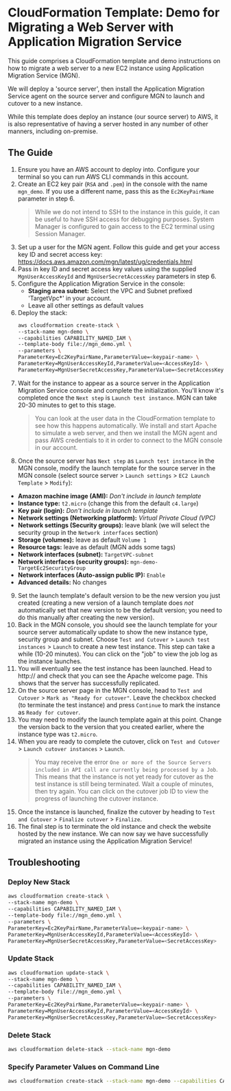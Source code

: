 # CloudFormation Template: Demo for Migrating a Web Server with Application Migration Service
This guide comprises a CloudFormation template and demo instructions on how to migrate a web server to a new EC2 instance using Application Migration Service (MGN).

We will deploy a 'source server', then install the Application Migration Service agent on the source server and configure MGN to launch and cutover to a new instance.

While this template does deploy an instance (our source server) to AWS, it is also representative of having a server hosted in any number of other manners, including on-premise.

## The Guide
1. Ensure you have an AWS account to deploy into. Configure your terminal so you can run AWS CLI commands in this account.
2. Create an EC2 key pair (`RSA` and `.pem`) in the console with the name `mgn_demo`. If you use a different name, pass this as the `Ec2KeyPairName` parameter in step 6.
   > While we do not intend to SSH to the instance in this guide, it can be useful to have SSH access for debugging purposes. System Manager is configured to gain access to the EC2 terminal using Session Manager.
3. Set up a user for the MGN agent. Follow this guide and get your access key ID and secret access key: https://docs.aws.amazon.com/mgn/latest/ug/credentials.html
4. Pass in key ID and secret access key values using the supplied  `MgnUserAccessKeyId` and `MgnUserSecretAccessKey` parameters in step 6.
5. Configure the Application Migration Service in the console:
   * **Staging area subnet:** Select the VPC and Subnet prefixed 'TargetVpc*' in your account.
   * Leave all other settings as default values
6. Deploy the stack:
   ```bash
   aws cloudformation create-stack \
   --stack-name mgn-demo \
   --capabilities CAPABILITY_NAMED_IAM \
   --template-body file://mgn_demo.yml \
   --parameters \
   ParameterKey=Ec2KeyPairName,ParameterValue=<keypair-name> \
   ParameterKey=MgnUserAccessKeyId,ParameterValue=<AccessKeyId> \
   ParameterKey=MgnUserSecretAccessKey,ParameterValue=<SecretAccessKey>
   ```
7. Wait for the instance to appear as a source server in the Application Migration Service console and complete the initialization. You'll know it's completed once the `Next step` is `Launch test instance`. MGN can take 20-30 minutes to get to this stage.
   > You can look at the user data in the CloudFormation template to see how this happens automatically. We install and start Apache to simulate a web server, and then we install the MGN agent and pass AWS credentials to it in order to connect to the MGN console in our account.
8.  Once the source server has `Next step` as `Launch test instance` in the MGN console, modify the launch template for the source server in the MGN console (select source server > `Launch settings` > `EC2 Launch Template` > `Modify`):
   * **Amazon machine image (AMI):** _Don't include in launch template_
   * **Instance type:** `t2.micro` (change this from the default `c4.large`)
   * **Key pair (login):** _Don't include in launch template_
   * **Network settings (Networking platform):** _Virtual Private Cloud (VPC)_
   * **Network settings (Security groups):** leave blank (we will select the security group in the `Network interfaces` section)
   * **Storage (volumes):** leave as default `Volume 1`
   * **Resource tags:** leave as default (MGN adds some tags)
   * **Network interfaces (subnet):** `TargetVPC-subnet`
   * **Network interfaces (security groups):** `mgn-demo-TargetEc2SecurityGroup`
   * **Network interfaces (Auto-assign public IP):** `Enable`
   * **Advanced details:** No changes
9.  Set the launch template's default version to be the new version you just created (creating a new version of a launch template does _not_ automatically set that new version to be the default version; you need to do this manually after creating the new version).
10.  Back in the MGN console, you should see the launch template for your source server automatically update to show the new instance type, security group and subnet. Choose `Test and Cutover` > `Launch test instances` > `Launch` to create a new test instance. This step can take a while (10-20 minutes). You can click on the "job" to view the job log as the instance launches.
11. You will eventually see the test instance has been launched. Head to http://<new instance IP address> and check that you can see the Apache welcome page. This shows that the server has successfully replicated.
12. On the source server page in the MGN console, head to `Test and Cutover` > `Mark as "Ready for cutover"`. Leave the checkbox checked (to terminate the test instance) and press `Continue` to mark the instance as `Ready for cutover`.
13. You may need to modify the launch template again at this point. Change the version back to the version that you created earlier, where the instance type was `t2.micro`.
14. When you are ready to complete the cutover, click on `Test and Cutover` > `Launch cutover instances` > `Launch`.
    > You may receive the error `One or more of the Source Servers included in API call are currently being processed by a Job`. This means that the instance is not yet ready for cutover as the test instance is still being terminated. Wait a couple of minutes, then try again.
    You can click on the cutover job ID to view the progress of launching the cutover instance.
15. Once the instance is launched, finalize the cutover by heading to `Test and Cutover` > `Finalize cutover` > `Finalize`. 
16. The final step is to terminate the old instance and check the website hosted by the new instance. We can now say we have successfully migrated an instance using the Application Migration Service!

## Troubleshooting
### Deploy New Stack
   ```bash
   aws cloudformation create-stack \
   --stack-name mgn-demo \
   --capabilities CAPABILITY_NAMED_IAM \
   --template-body file://mgn_demo.yml \
   --parameters \
   ParameterKey=Ec2KeyPairName,ParameterValue=<keypair-name> \
   ParameterKey=MgnUserAccessKeyId,ParameterValue=<AccessKeyId> \
   ParameterKey=MgnUserSecretAccessKey,ParameterValue=<SecretAccessKey>
   ```

### Update Stack
   ```bash
   aws cloudformation update-stack \
   --stack-name mgn-demo \
   --capabilities CAPABILITY_NAMED_IAM \
   --template-body file://mgn_demo.yml \
   --parameters \
   ParameterKey=Ec2KeyPairName,ParameterValue=<keypair-name> \
   ParameterKey=MgnUserAccessKeyId,ParameterValue=<AccessKeyId> \
   ParameterKey=MgnUserSecretAccessKey,ParameterValue=<SecretAccessKey>
   ```

### Delete Stack
```bash
aws cloudformation delete-stack --stack-name mgn-demo
```

### Specify Parameter Values on Command Line
```bash
aws cloudformation create-stack --stack-name mgn-demo --capabilities CAPABILITY_NAMED_IAM --template-body file://mgn_demo.yml ParameterKey=theparametername,ParameterValue=theparametervalue
```
